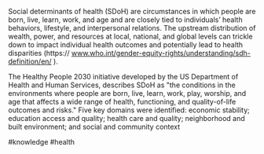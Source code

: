Social determinants of health (SDoH) are circumstances in which people are born, live, learn, work, and age and are closely tied to individuals’ health behaviors, lifestyle, and interpersonal relations. The upstream distribution of wealth, power, and resources at local, national, and global levels can trickle down to impact individual health outcomes and potentially lead to health disparities (https:// www.who.int/gender-equity-rights/understanding/sdh-definition/en/ ).

The Healthy People 2030 initiative developed by the US Department of Health and Human Services, describes SDoH as "the conditions in the environments where people are born, live, learn, work, play, worship, and age that affects a wide range of health, functioning, and quality-of-life outcomes and risks." Five key domains were identified: economic stability; education access and quality; health care and quality; neighborhood and built environment; and social and community context

#knowledge #health
